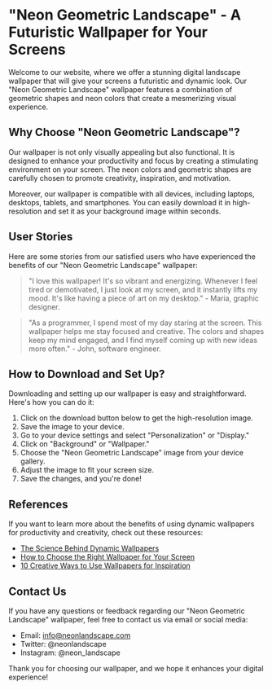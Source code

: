 <!--
Write me content for website with wallpaper which alt text is:

"A digital landscape with geometric shapes and neon colors"

The name/title of the page should not be 1:1 copy of the alt text but rather a real content of the website which is using this wallpaper.

- Use markdown format 
- Start with the heading
- The content should look like a real website 
- Include real sections like references, contact, user stories, etc. use things relevant to the page purpose.
- Feel free to use structure like headings, bullets, numbering, blockquotes, paragraphs, horizontal lines, etc.
- You can use formatting like bold or _italic_
- You can include UTF-8 emojis
- Links should be only #hash anchors (and you can refer to the document itself)
- Do not include images
-->

<!--font:"Montserrat"-->

# "Neon Geometric Landscape" - A Futuristic Wallpaper for Your Screens

Welcome to our website, where we offer a stunning digital landscape wallpaper that will give your screens a futuristic and dynamic look. Our "Neon Geometric Landscape" wallpaper features a combination of geometric shapes and neon colors that create a mesmerizing visual experience.

## Why Choose "Neon Geometric Landscape"?

Our wallpaper is not only visually appealing but also functional. It is designed to enhance your productivity and focus by creating a stimulating environment on your screen. The neon colors and geometric shapes are carefully chosen to promote creativity, inspiration, and motivation.

Moreover, our wallpaper is compatible with all devices, including laptops, desktops, tablets, and smartphones. You can easily download it in high-resolution and set it as your background image within seconds.

## User Stories

Here are some stories from our satisfied users who have experienced the benefits of our "Neon Geometric Landscape" wallpaper:

> "I love this wallpaper! It's so vibrant and energizing. Whenever I feel tired or demotivated, I just look at my screen, and it instantly lifts my mood. It's like having a piece of art on my desktop." - Maria, graphic designer.

> "As a programmer, I spend most of my day staring at the screen. This wallpaper helps me stay focused and creative. The colors and shapes keep my mind engaged, and I find myself coming up with new ideas more often." - John, software engineer.

## How to Download and Set Up?

Downloading and setting up our wallpaper is easy and straightforward. Here's how you can do it:

1. Click on the download button below to get the high-resolution image.
2. Save the image to your device.
3. Go to your device settings and select "Personalization" or "Display."
4. Click on "Background" or "Wallpaper."
5. Choose the "Neon Geometric Landscape" image from your device gallery.
6. Adjust the image to fit your screen size.
7. Save the changes, and you're done!

## References

If you want to learn more about the benefits of using dynamic wallpapers for productivity and creativity, check out these resources:

- [The Science Behind Dynamic Wallpapers](#)
- [How to Choose the Right Wallpaper for Your Screen](#)
- [10 Creative Ways to Use Wallpapers for Inspiration](#)

## Contact Us

If you have any questions or feedback regarding our "Neon Geometric Landscape" wallpaper, feel free to contact us via email or social media:

- Email: info@neonlandscape.com
- Twitter: @neonlandscape
- Instagram: @neon_landscape

Thank you for choosing our wallpaper, and we hope it enhances your digital experience!
